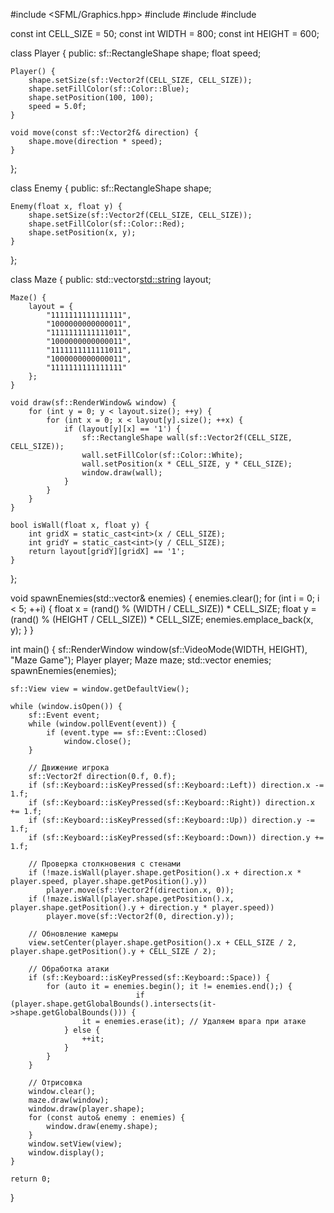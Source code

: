 #include <SFML/Graphics.hpp>
#include <vector>
#include <iostream>
#include <cstdlib>

const int CELL_SIZE = 50;
const int WIDTH = 800;
const int HEIGHT = 600;

class Player {
public:
    sf::RectangleShape shape;
    float speed;

    Player() {
        shape.setSize(sf::Vector2f(CELL_SIZE, CELL_SIZE));
        shape.setFillColor(sf::Color::Blue);
        shape.setPosition(100, 100);
        speed = 5.0f;
    }

    void move(const sf::Vector2f& direction) {
        shape.move(direction * speed);
    }
};

class Enemy {
public:
    sf::RectangleShape shape;

    Enemy(float x, float y) {
        shape.setSize(sf::Vector2f(CELL_SIZE, CELL_SIZE));
        shape.setFillColor(sf::Color::Red);
        shape.setPosition(x, y);
    }
};

class Maze {
public:
    std::vector<std::string> layout;

    Maze() {
        layout = {
            "1111111111111111",
            "1000000000000011",
            "1111111111111011",
            "1000000000000011",
            "1111111111111011",
            "1000000000000011",
            "1111111111111111"
        };
    }

    void draw(sf::RenderWindow& window) {
        for (int y = 0; y < layout.size(); ++y) {
            for (int x = 0; x < layout[y].size(); ++x) {
                if (layout[y][x] == '1') {
                    sf::RectangleShape wall(sf::Vector2f(CELL_SIZE, CELL_SIZE));
                    wall.setFillColor(sf::Color::White);
                    wall.setPosition(x * CELL_SIZE, y * CELL_SIZE);
                    window.draw(wall);
                }
            }
        }
    }

    bool isWall(float x, float y) {
        int gridX = static_cast<int>(x / CELL_SIZE);
        int gridY = static_cast<int>(y / CELL_SIZE);
        return layout[gridY][gridX] == '1';
    }
};

void spawnEnemies(std::vector<Enemy>& enemies) {
    enemies.clear();
    for (int i = 0; i < 5; ++i) {
        float x = (rand() % (WIDTH / CELL_SIZE)) * CELL_SIZE;
        float y = (rand() % (HEIGHT / CELL_SIZE)) * CELL_SIZE;
        enemies.emplace_back(x, y);
    }
}

int main() {
    sf::RenderWindow window(sf::VideoMode(WIDTH, HEIGHT), "Maze Game");
    Player player;
    Maze maze;
    std::vector<Enemy> enemies;
    spawnEnemies(enemies);

    sf::View view = window.getDefaultView();

    while (window.isOpen()) {
        sf::Event event;
        while (window.pollEvent(event)) {
            if (event.type == sf::Event::Closed)
                window.close();
        }

        // Движение игрока
        sf::Vector2f direction(0.f, 0.f);
        if (sf::Keyboard::isKeyPressed(sf::Keyboard::Left)) direction.x -= 1.f;
        if (sf::Keyboard::isKeyPressed(sf::Keyboard::Right)) direction.x += 1.f;
        if (sf::Keyboard::isKeyPressed(sf::Keyboard::Up)) direction.y -= 1.f;
        if (sf::Keyboard::isKeyPressed(sf::Keyboard::Down)) direction.y += 1.f;

        // Проверка столкновения с стенами
        if (!maze.isWall(player.shape.getPosition().x + direction.x * player.speed, player.shape.getPosition().y))
            player.move(sf::Vector2f(direction.x, 0));
        if (!maze.isWall(player.shape.getPosition().x, player.shape.getPosition().y + direction.y * player.speed))
            player.move(sf::Vector2f(0, direction.y));

        // Обновление камеры
        view.setCenter(player.shape.getPosition().x + CELL_SIZE / 2, player.shape.getPosition().y + CELL_SIZE / 2);
        
        // Обработка атаки
        if (sf::Keyboard::isKeyPressed(sf::Keyboard::Space)) {
            for (auto it = enemies.begin(); it != enemies.end();) {
                                if (player.shape.getGlobalBounds().intersects(it->shape.getGlobalBounds())) {
                    it = enemies.erase(it); // Удаляем врага при атаке
                } else {
                    ++it;
                }
            }
        }

        // Отрисовка
        window.clear();
        maze.draw(window);
        window.draw(player.shape);
        for (const auto& enemy : enemies) {
            window.draw(enemy.shape);
        }
        window.setView(view);
        window.display();
    }

    return 0;
}
